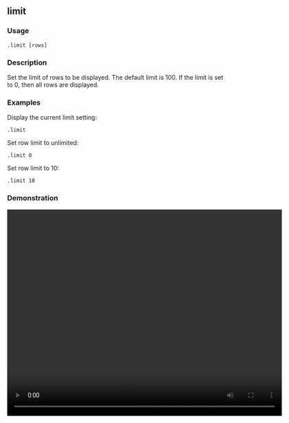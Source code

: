 ## limit

### Usage

```text
.limit [rows]
```

### Description

Set the limit of rows to be displayed. The default limit is 100.
If the limit is set to 0, then all rows are displayed.

### Examples

Display the current limit setting:

```text
.limit
```

Set row limit to unlimited:

```text
.limit 0
```

Set row limit to 10:

```text
.limit 10
```

### Demonstration

<video width="640" height="480" controls>
  <source src="./demo.webm" type="video/webm">
  Your browser does not support the video tag.
</video>
